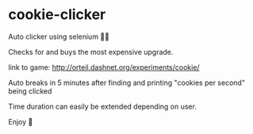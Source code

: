 # cookie-clicker

Auto clicker using selenium 🍪🍪

Checks for and buys the most expensive upgrade.

link to game: http://orteil.dashnet.org/experiments/cookie/

Auto breaks in 5 minutes after finding and printing "cookies per second" being clicked

Time duration can easily be extended depending on user.

Enjoy 🥳
